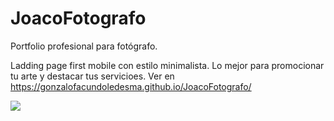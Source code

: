 # JoacoFotografo

Portfolio profesional para fotógrafo.

Ladding page first mobile con estilo minimalista. Lo mejor para promocionar tu arte y destacar tus servicioes. 
Ver en https://gonzalofacundoledesma.github.io/JoacoFotografo/

![](https://github.com/GonzaloFacundoLedesma/JoacoFotografo/blob/main/assets/Joaco.jpg)
